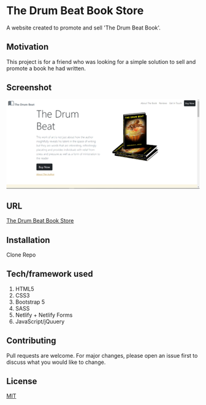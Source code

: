 # The Drum Beat Book Store

A website created to promote and sell 'The Drum Beat Book'.

## Motivation

This project is for a friend who was looking for a simple solution to sell and promote a book he had written.

## Screenshot

[![The Drum Beat Book Store](img/book-l.PNG "The Brum Beat")](https://drive.google.com/file/d/1cusmjVPrs-XBVQdOcRlb1xn_Zs3oNaKR/view?usp=sharing)

## URL

[The Drum Beat Book Store](https://master--wizardly-swartz-760938.netlify.app/)

## Installation

Clone Repo

## Tech/framework used

1. HTML5
2. CSS3
3. Bootstrap 5
4. SASS
5. Netlify + Netlify Forms
6. JavaScript/jQuuery

## Contributing

Pull requests are welcome. For major changes, please open an issue first to discuss what you would like to change.

## License

[MIT](https://choosealicense.com/licenses/mit/)
